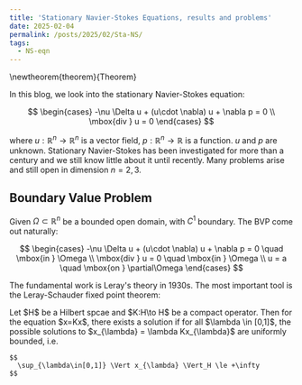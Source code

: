 ```yaml
---
title: 'Stationary Navier-Stokes Equations, results and problems'
date: 2025-02-04
permalink: /posts/2025/02/Sta-NS/
tags:
  - NS-eqn
---
```

\newtheorem{theorem}{Theorem}

In this blog, we look into the stationary Navier-Stokes equation:

$$
\begin{cases}
  -\nu \Delta u + (u\cdot \nabla) u + \nabla p = 0 \\
  \mbox{div } u = 0
\end{cases}
$$

where $u: \mathbb{R}^n\to \mathbb{R}^n$ is a vector field, $p:\mathbb{R}^n \to \mathbb{R}$ is a function. $u$ and $p$ are unknown. 
Stationary Navier-Stokes has been investigated for more than a century and we still know little about it until recently.
Many problems arise and still open in dimension $n=2,3$. 

## Boundary Value Problem

Given $\Omega \subset \mathbb{R}^n$ be a bounded open domain, with $C^1$ boundary. The BVP come out naturally:

$$
\begin{cases}
  -\nu \Delta u + (u\cdot \nabla) u + \nabla p = 0 \quad \mbox{in } \Omega \\
  \mbox{div } u = 0 \quad \mbox{in } \Omega  \\
  u = a \quad \mbox{on } \partial\Omega
\end{cases}
$$

The fundamental work is Leray's theory in 1930s. The most important tool is the Leray-Schauder fixed point theorem:

<div class="theorem" text='Leray-Schauder Theorem'>
    Let $H$ be a Hilbert spcae and $K:H\to H$ be a compact operator. Then for the equation $x=Kx$, there exists a solution if 
    for all $\lambda \in [0,1]$, the possible solutions to $x_{\lambda} = \lambda Kx_{\lambda}$ are uniformly bounded, i.e.

    $$
      \sup_{\lambda\in[0,1]} \Vert x_{\lambda} \Vert_H \le +\infty
    $$
  
</div>
